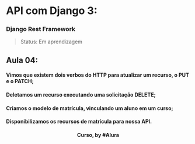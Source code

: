 # API com Django 3: 
### Django Rest Framework

> Status: Em aprendizagem

## Aula 04: 

#### Vimos que existem dois verbos do HTTP para atualizar um recurso, o PUT e o PATCH;

#### Deletamos um recurso executando uma solicitação DELETE;

#### Criamos o modelo de matrícula, vinculando um aluno em um curso;

#### Disponibilizamos os recursos de matrícula para nossa API.

<div align=center>
  <h4>Curso, by #Alura</h4>